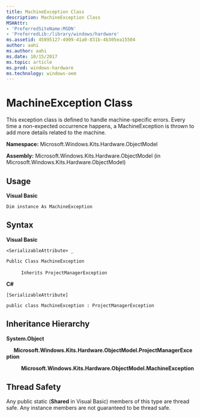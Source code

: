 ```yaml
---
title: MachineException Class
description: MachineException Class
MSHAttr:
- 'PreferredSiteName:MSDN'
- 'PreferredLib:/library/windows/hardware'
ms.assetid: 45895127-4909-41a0-831b-4b305ea15504
author: aahi
ms.author: aahi
ms.date: 10/15/2017
ms.topic: article
ms.prod: windows-hardware
ms.technology: windows-oem
---
```


# MachineException Class


This exception class is defined to handle machine-specific errors. Every time a non-expected occurrence happens, a MachineException is thrown to add more details related to the machine.

**Namespace:** Microsoft.Windows.Kits.Hardware.ObjectModel

**Assembly:** Microsoft.Windows.Kits.Hardware.ObjectModel (in Microsoft.Windows.Kits.Hardware.ObjectModel)

## <span id="Usage"></span><span id="usage"></span><span id="USAGE"></span>Usage


**Visual Basic**

`Dim instance As MachineException`

## <span id="Syntax"></span><span id="syntax"></span><span id="SYNTAX"></span>Syntax


**Visual Basic**

`<SerializableAttribute> _`

`Public Class MachineException`

          `Inherits ProjectManagerException`

**C#**

`[SerializableAttribute]`

`public class MachineException : ProjectManagerException`

## <span id="Inheritance_Hierarchy"></span><span id="inheritance_hierarchy"></span><span id="INHERITANCE_HIERARCHY"></span>Inheritance Hierarchy


**System.Object**

     **Microsoft.Windows.Kits.Hardware.ObjectModel.ProjectManagerException**

          **Microsoft.Windows.Kits.Hardware.ObjectModel.MachineException**

## <span id="Thread_Safety"></span><span id="thread_safety"></span><span id="THREAD_SAFETY"></span>Thread Safety


Any public static (**Shared** in Visual Basic) members of this type are thread safe. Any instance members are not guaranteed to be thread safe.

 

 






